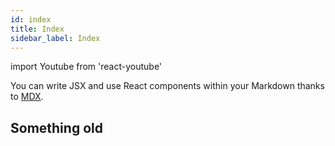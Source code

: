 ```yaml
---
id: index
title: Index
sidebar_label: Index
---
```


import Youtube from 'react-youtube'

<Youtube videoId="2g811Eo7K8U" />

You can write JSX and use React components within your Markdown thanks to [MDX](https://mdxjs.com/).

## Something old

<Terminal target="web.ingress.shipyard" shell="/bin/sh" workdir="/" user="root" />